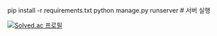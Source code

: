 pip install -r requirements.txt
python manage.py runserver # 서버 실행

[![Solved.ac
프로필](http://mazassumnida.wtf/api/generate_badge?boj={dlwogurgur})](https://solved.ac/{dlwogurgur})
